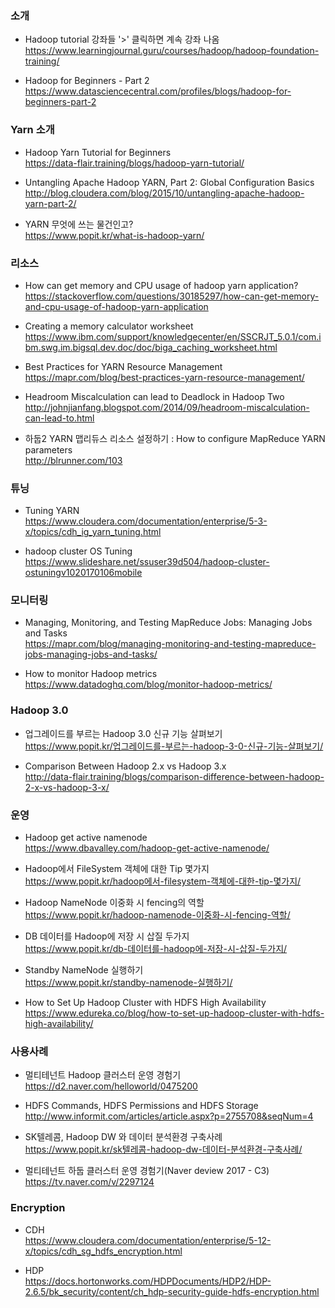 ### 소개
* Hadoop tutorial 강좌들 '>' 클릭하면 계속 강좌 나옴</br>
https://www.learningjournal.guru/courses/hadoop/hadoop-foundation-training/</br>

* Hadoop for Beginners - Part 2</br>
https://www.datasciencecentral.com/profiles/blogs/hadoop-for-beginners-part-2</br>

### Yarn 소개

* Hadoop Yarn Tutorial for Beginners </br>
https://data-flair.training/blogs/hadoop-yarn-tutorial/ </br>

* Untangling Apache Hadoop YARN, Part 2: Global Configuration Basics </br>
http://blog.cloudera.com/blog/2015/10/untangling-apache-hadoop-yarn-part-2/ </br>

* YARN 무엇에 쓰는 물건인고? </br>
https://www.popit.kr/what-is-hadoop-yarn/ </br>

### 리소스

* How can get memory and CPU usage of hadoop yarn application? </br>
https://stackoverflow.com/questions/30185297/how-can-get-memory-and-cpu-usage-of-hadoop-yarn-application </br>

* Creating a memory calculator worksheet </br>
https://www.ibm.com/support/knowledgecenter/en/SSCRJT_5.0.1/com.ibm.swg.im.bigsql.dev.doc/doc/biga_caching_worksheet.html </br>

* Best Practices for YARN Resource Management </br>
https://mapr.com/blog/best-practices-yarn-resource-management/ </br>

* Headroom Miscalculation can lead to Deadlock in Hadoop Two </br>
http://johnjianfang.blogspot.com/2014/09/headroom-miscalculation-can-lead-to.html </br>

* 하둡2 YARN 맵리듀스 리소스 설정하기 : How to configure MapReduce YARN parameters</br>
http://blrunner.com/103</br>

### 튜닝

* Tuning YARN </br>
https://www.cloudera.com/documentation/enterprise/5-3-x/topics/cdh_ig_yarn_tuning.html </br>

* hadoop cluster OS Tuning </br>
https://www.slideshare.net/ssuser39d504/hadoop-cluster-ostuningv1020170106mobile</br>

### 모니터링 

* Managing, Monitoring, and Testing MapReduce Jobs: Managing Jobs and Tasks </br>
https://mapr.com/blog/managing-monitoring-and-testing-mapreduce-jobs-managing-jobs-and-tasks/ </br>

* How to monitor Hadoop metrics </br>
https://www.datadoghq.com/blog/monitor-hadoop-metrics/ </br>

### Hadoop 3.0 

* 업그레이드를 부르는 Hadoop 3.0 신규 기능 살펴보기 </br>
https://www.popit.kr/업그레이드를-부르는-hadoop-3-0-신규-기능-살펴보기/ </br>

* Comparison Between Hadoop 2.x vs Hadoop 3.x</br>
http://data-flair.training/blogs/comparison-difference-between-hadoop-2-x-vs-hadoop-3-x/</br>

### 운영 

* Hadoop get active namenode </br>
https://www.dbavalley.com/hadoop-get-active-namenode/ </br>

* Hadoop에서 FileSystem 객체에 대한 Tip 몇가지 </br>
https://www.popit.kr/hadoop에서-filesystem-객체에-대한-tip-몇가지/ </br>

* Hadoop NameNode 이중화 시 fencing의 역할 </br>
https://www.popit.kr/hadoop-namenode-이중화-시-fencing-역할/ </br>

* DB 데이터를 Hadoop에 저장 시 삽질 두가지 </br>
https://www.popit.kr/db-데이터를-hadoop에-저장-시-삽질-두가지/ </br>

* Standby NameNode 실행하기 </br>
https://www.popit.kr/standby-namenode-실행하기/ </br>

* How to Set Up Hadoop Cluster with HDFS High Availability</br>
https://www.edureka.co/blog/how-to-set-up-hadoop-cluster-with-hdfs-high-availability/</br>

### 사용사례

* 멀티테넌트 Hadoop 클러스터 운영 경험기 </br>
https://d2.naver.com/helloworld/0475200 </br>

* HDFS Commands, HDFS Permissions and HDFS Storage </br>
http://www.informit.com/articles/article.aspx?p=2755708&seqNum=4 </br>

* SK텔레콤, Hadoop DW 와 데이터 분석환경 구축사례 </br>
https://www.popit.kr/sk텔레콤-hadoop-dw-데이터-분석환경-구축사례/ </br>

* 멀티테넌트 하둡 클러스터 운영 경험기(Naver deview 2017 - C3) </br>
https://tv.naver.com/v/2297124 </br>

### Encryption

* CDH </br>
https://www.cloudera.com/documentation/enterprise/5-12-x/topics/cdh_sg_hdfs_encryption.html</br>

* HDP </br>
https://docs.hortonworks.com/HDPDocuments/HDP2/HDP-2.6.5/bk_security/content/ch_hdp-security-guide-hdfs-encryption.html</br>
